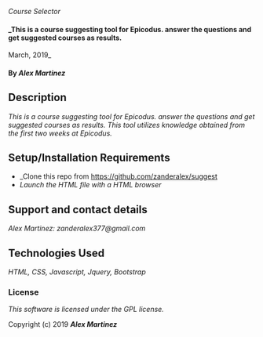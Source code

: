 _Course Selector_

#### _This is a course suggesting tool for Epicodus.  answer the questions and get suggested courses as results.
March, 2019_

#### By _**Alex Martinez**_

## Description

_This is a course suggesting tool for Epicodus.  answer the questions and get suggested courses as results.  This tool utilizes knowledge obtained from the first two weeks at Epicodus._

## Setup/Installation Requirements

* _Clone this repo from https://github.com/zanderalex/suggest
* _Launch the HTML file with a HTML browser_



## Support and contact details

_Alex Martinez: zanderalex377@gmail.com_

## Technologies Used

_HTML, CSS, Javascript, Jquery, Bootstrap_

### License

*This software is licensed under the GPL license.*

Copyright (c) 2019 **_Alex Martinez_**
